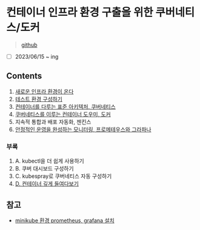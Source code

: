 # 컨테이너 인프라 환경 구출을 위한 쿠버네티스/도커

> [github](https://github.com/sysnet4admin/_Book_k8sInfra)

- [ ] 2023/06/15 ~ ing

## Contents

1. [새로운 인프라 환경이 온다](./chapter01.md)
2. [테스트 환경 구성하기](./chapter02.md)
3. [컨테이너를 다루는 표준 아키텍처, 쿠버네티스](./chapter03.md)
4. [쿠버네티스를 이루는 컨테이너 도우미, 도커](./chapter04.md)
5. 지속적 통합과 배포 자동화, 젠킨스
6. [안정적인 운영을 완성하는 모니터링, 프로메테우스와 그라파나](./chapter06.md)

### 부록

1. A. kubectl을 더 쉽게 사용하기
2. B. 쿠버 대시보드 구성하기
3. C. kubespray로 쿠버네티스 자동 구성하기
4. [D. 컨테이너 깊게 들여다보기](./appendix-d.md)

## 참고

- [minikube 환경 prometheus, grafana 설치](https://brain2life.hashnode.dev/prometheus-and-grafana-setup-in-minikube)

